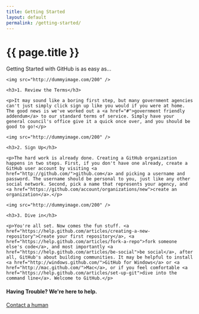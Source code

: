 ```yaml
---
title: Getting Started
layout: default
permalink: /getting-started/
---
```


<div class="page-header">
  <h1>{{ page.title }}</h1>
</div>

<p class="lead">Getting Started with GitHub is as easy as...</p>

<div class="row">
  <div class="span4">

    <img src="http://dummyimage.com/200" />
      
    <h3>1. Review the Terms</h3>

    <p>It may sound like a boring first step, but many government agencies can't just simply click sign up like you would if you were at home. The good news is we've worked out a <a href="#">government friendly addendum</a> to our standard terms of service. Simply have your general council's office give it a quick once over, and you should be good to go!</p>

  </div>
  <div class="span4">

    <img src="http://dummyimage.com/200" />

    <h3>2. Sign Up</h3>

    <p>The hard work is already done. Creating a GitHub organization happens in two steps. First, if you don't have one already, create a GitHub user account by visiting <a href="http://github.com/">github.com</a> and picking a username and password. The username should be personal to you, just like any other social network. Second, pick a name that represents your agency, and <a href="https://github.com/account/organizations/new">create an organization</a>.</p>

  </div>
  <div class="span4">

    <img src="http://dummyimage.com/200" />

    <h3>3. Dive in</h3>

    <p>You're all set. Now comes the fun stuff. <a href="https://help.github.com/articles/creating-a-new-repository">Create your first repository</a>, <a href="https://help.github.com/articles/fork-a-repo">fork someone else's code</a>, and most importantly <a href="https://help.github.com/articles/be-social">be social</a>, after all, GitHub's about building communities. It may be helpful to install <a href="http://windows.github.com/">GitHub for Windows</a> or <a href="http://mac.github.com/">Mac</a>, or if you feel comfortable <a href="https://help.github.com/articles/set-up-git">dive into the command line</a>. Welcome to GitHub.</p>
  </div>
</div>

<div class="row">
  <div class="span6 offset3">
    <div class="well text-center">
      <h4>Having Trouble? We're here to help.</h4><a href="mailto:gov@github.com" class="btn btn-primary btn-large">Contact a human</a>
    </div>
  </div>
</div>